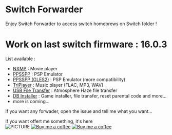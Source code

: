 # Switch Forwarder

Enjoy Switch Forwarder to access switch homebrews on Switch folder !  

# Work on last switch firmware : 16.0.3

List available :
* [NXMP](https://github.com/proconsule/nxmp) : Movie player
* [PPSSPP](https://www.ppsspp.org/legacybuilds) : PSP Emulator
* [PPSSPP (GLES2)](https://www.ppsspp.org/legacybuilds) : PSP Emulator (more compatibility)
* [TriPlayer](https://github.com/tallbl0nde/TriPlayer) : Music player (FLAC, MP3, WAV)
* [USB File Transfer](https://github.com/Atmosphere-NX/Atmosphere) : Atmosphere Haze file transfer
* [DB Installer](https://github.com/rashevskyv/dbi) : Game installer, file transfer, reset parental code and more...
* more is coming...

If you want any forwader, open the issue and tell me what you want...

If you want offert me something, it's here  
![PICTURE](https://img.shields.io/github/downloads/chronoss09/Switch-Forwarder/total) [![Buy me a coffee](https://img.shields.io/badge/Donate-Paypal-yellow.svg)](https://www.paypal.com/paypalme/chronoss01) [![Buy me a coffee](https://img.shields.io/badge/Donate-Kofi-yellow.svg)](https://ko-fi.com/chronoss)
